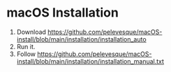 # macOS Installation

1. Download https://github.com/pelevesque/macOS-install/blob/main/installation/installation_auto
2. Run it.  
3. Follow https://github.com/pelevesque/macOS-install/blob/main/installation/installation_manual.txt
